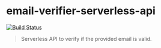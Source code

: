 # email-verifier-serverless-api

[![Build Status][tb]][tp]

> Serverless API to verify if the provided email is valid.

[tb]: https://api.travis-ci.org/luizyamaoka/email-verifier-serverless-api.svg?branch=master
[tp]: https://travis-ci.org/luizyamaoka/email-verifier-serverless-api